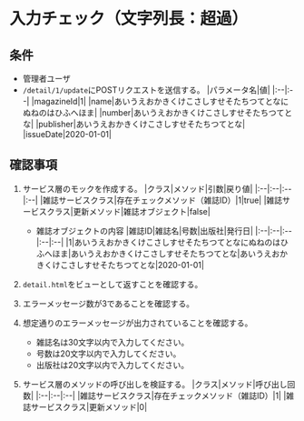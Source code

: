 # 入力チェック（文字列長：超過）

## 条件
- 管理者ユーザ
- `/detail/1/update`にPOSTリクエストを送信する。
|パラメータ名|値|
|:--|:--|
|magazineId|1|
|name|あいうえおかきくけこさしすせそたちつてとなにぬねのはひふへほま|
|number|あいうえおかきくけこさしすせそたちつてとな|
|publisher|あいうえおかきくけこさしすせそたちつてとな|
|issueDate|2020-01-01|

## 確認事項
1. サービス層のモックを作成する。
|クラス|メソッド|引数|戻り値|
|:--|:--|:--|:--|
|雑誌サービスクラス|存在チェックメソッド（雑誌ID）|1|true|
|雑誌サービスクラス|更新メソッド|雑誌オブジェクト|false|

    - 雑誌オブジェクトの内容
    |雑誌ID|雑誌名|号数|出版社|発行日|
    |:--|:--|:--|:--|:--|
    |1|あいうえおかきくけこさしすせそたちつてとなにぬねのはひふへほま|あいうえおかきくけこさしすせそたちつてとな|あいうえおかきくけこさしすせそたちつてとな|2020-01-01|

1. `detail.html`をビューとして返すことを確認する。

1. エラーメッセージ数が3であることを確認する。

1. 想定通りのエラーメッセージが出力されていることを確認する。
    - 雑誌名は30文字以内で入力してください。
    - 号数は20文字以内で入力してください。
    - 出版社は20文字以内で入力してください。

1. サービス層のメソッドの呼び出しを検証する。
|クラス|メソッド|呼び出し回数|
|:--|:--|:--|
|雑誌サービスクラス|存在チェックメソッド（雑誌ID）|1|
|雑誌サービスクラス|更新メソッド|0|
